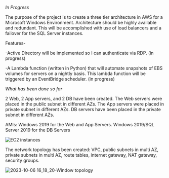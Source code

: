 *In Progress*

The purpose of the project is to create a three tier architecture in AWS for a Microsoft Windows Environment. Architecture should be highly available and redundant. This will be accomplished with use of load balancers and a failover for the SQL Server instances. 

Features-

-Active Directory will be implemented so I can authenticate via RDP. (in progress)


-A Lambda function (written in Python) that will automate snapshots of EBS volumes for servers on a nightly basis. This lambda function will be triggered by an EventBridge scheduler. (in progress)


*What has been done so far*

2 Web, 2 App servers, and 2 DB have been created. The Web servers were placed in the public subnet in different AZs. The App servers were placed in private subnet in different AZs. DB servers have been placed in the private subnet in different AZs. 

AMIs: Windows 2019 for the Web and App Servers. Windows 2019/SQL Server 2019 for the DB Servers

![EC2 instances](https://github.com/jklemens90/Terraform/assets/95970840/28cd2568-543c-4e58-a59c-de640a45d359)




The network topology has been created: VPC, public subnets in multi AZ, private subnets in multi AZ, route tables, internet gateway, NAT gateway, security groups. 


![2023-10-06 16_18_20-Window topology](https://github.com/jklemens90/Terraform/assets/95970840/00997971-65d2-4b2b-bd7c-da86f6b3c3b0)





